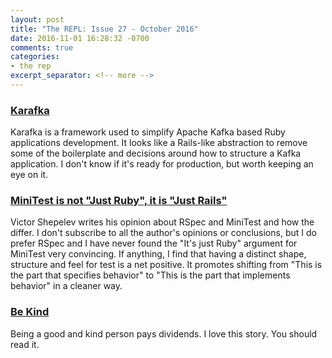 ```yaml
---
layout: post
title: "The REPL: Issue 27 - October 2016"
date: 2016-11-01 16:28:32 -0700
comments: true
categories:
- the rep
excerpt_separator: <!-- more -->
---
```


### [Karafka][karakfa]

Karafka is a framework used to simplify Apache Kafka based Ruby applications development. It looks like a Rails-like abstraction to remove some of the boilerplate and decisions around how to structure a Kafka application. I don't know if it's ready for production, but worth keeping an eye on it.

### [MiniTest is not "Just Ruby", it is "Just Rails"][minitest]

Victor Shepelev writes his opinion about RSpec and MiniTest and how the differ. I don't subscribe to all the author's opinions or conclusions, but I do prefer RSpec and I have never found the "It's just Ruby" argument for MiniTest very convincing. If anything, I find that having a distinct shape, structure and feel for test is a net positive. It promotes shifting from "This is the part that specifies behavior" to "This is the part that implements behavior" in a cleaner way.

### [Be Kind][kind]

Being a good and kind person pays dividends. I love this story. You should read it.

[karakfa]: http://mensfeld.pl/2016/09/karafka-ruby-kafka-framework-0-5-0-release-details
[minitest]: http://zverok.github.io/blog/2016-10-09-minitest.html?utm_source=rubyweekly&utm_medium=email
[kind]: https://briangilham.com/blog/2016/10/10/be-kind
